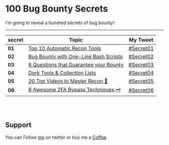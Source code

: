 # 100 Bug Bounty Secrets

I'm going to reveal a hundred secrets of bug bounty!

-------
secret | Topic | My Tweet
------- | ------- | -------
**01** | [Top 10 Automatic Recon Tools](secrets/secret01.md) | [#Secret01](https://twitter.com/MeAsHacker_HNA/status/1501457590638845953)
**02** | [Bug Bounty with One-Line Bash Scripts](secrets/secret02.md) | [#Secret02](https://twitter.com/MeAsHacker_HNA/status/1504009812417331203)
**03** | [6 Questions that Guarantee your Bounty](secrets/secret03.md) | [#Secret03](https://twitter.com/MeAsHacker_HNA/status/1526073303026343937)
**04** | [Dork Tools & Collection Lists](secrets/secret04.md) | [#Secret04](https://twitter.com/MeAsHacker_HNA/status/1526799766914580482)
**05** | [20 Top Videos to Master Recon 👑](secrets/secret05.md) | [#Secret05](https://twitter.com/MeAsHacker_HNA/status/1528680753449603075)
**06** | [8 Awesome 2FA Bypass Techniques 🗝️](secrets/secret06.md) | [#Secret06](https://twitter.com/MeAsHacker_HNA/status/1533789947425062914)


</br>&nbsp;

## Support
You can Follow [me](https://twitter.com/MeAsHacker_HNA) on twitter or buy me a [Coffee](https://buymeacoffee.com/NafisiAslH)
